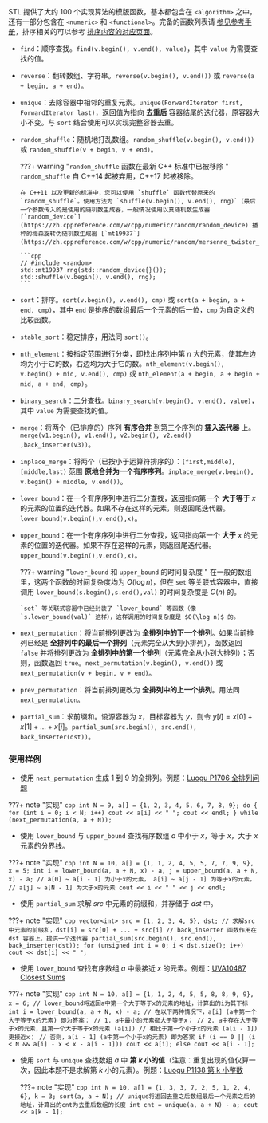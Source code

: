 STL 提供了大约 100 个实现算法的模版函数，基本都包含在 `<algorithm>` 之中，还有一部分包含在 `<numeric>` 和 `<functional>`。完备的函数列表请 [参见参考手册](https://zh.cppreference.com/w/cpp/algorithm)，排序相关的可以参考 [排序内容的对应页面](../../basic/stl-sort.md)。

-   `find`：顺序查找。`find(v.begin(), v.end(), value)`，其中 `value` 为需要查找的值。

-   `reverse`：翻转数组、字符串。`reverse(v.begin(), v.end())` 或 `reverse(a + begin, a + end)`。

-   `unique`：去除容器中相邻的重复元素。`unique(ForwardIterator first, ForwardIterator last)`，返回值为指向 **去重后** 容器结尾的迭代器，原容器大小不变。与 `sort` 结合使用可以实现完整容器去重。

-   `random_shuffle`：随机地打乱数组。`random_shuffle(v.begin(), v.end())` 或 `random_shuffle(v + begin, v + end)`。

    ???+ warning "`random_shuffle` 函数在最新 C++ 标准中已被移除 "
        `random_shuffle` 自 C++14 起被弃用，C++17 起被移除。
        
        在 C++11 以及更新的标准中，您可以使用 `shuffle` 函数代替原来的 `random_shuffle`。使用方法为 `shuffle(v.begin(), v.end(), rng)`（最后一个参数传入的是使用的随机数生成器，一般情况使用以真随机数生成器 [`random_device`](https://zh.cppreference.com/w/cpp/numeric/random/random_device) 播种的梅森旋转伪随机数生成器 [`mt19937`](https://zh.cppreference.com/w/cpp/numeric/random/mersenne_twister_engine)）。
        
        ```cpp
        // #include <random>
        std::mt19937 rng(std::random_device{}());
        std::shuffle(v.begin(), v.end(), rng);
        ```

-   `sort`：排序。`sort(v.begin(), v.end(), cmp)` 或 `sort(a + begin, a + end, cmp)`，其中 `end` 是排序的数组最后一个元素的后一位，`cmp` 为自定义的比较函数。

-   `stable_sort`：稳定排序，用法同 `sort()`。

-   `nth_element`：按指定范围进行分类，即找出序列中第 $n$ 大的元素，使其左边均为小于它的数，右边均为大于它的数。`nth_element(v.begin(), v.begin() + mid, v.end(), cmp)` 或 `nth_element(a + begin, a + begin + mid, a + end, cmp)`。

-   `binary_search`：二分查找。`binary_search(v.begin(), v.end(), value)`，其中 `value` 为需要查找的值。

-   `merge`：将两个（已排序的）序列 **有序合并** 到第三个序列的 **插入迭代器** 上。`merge(v1.begin(), v1.end(), v2.begin(), v2.end() ,back_inserter(v3))`。

-   `inplace_merge`：将两个（已按小于运算符排序的）：`[first,middle), [middle,last)` 范围 **原地合并为一个有序序列**。`inplace_merge(v.begin(), v.begin() + middle, v.end())`。

-   `lower_bound`：在一个有序序列中进行二分查找，返回指向第一个 **大于等于**  $x$ 的元素的位置的迭代器。如果不存在这样的元素，则返回尾迭代器。`lower_bound(v.begin(),v.end(),x)`。

-   `upper_bound`：在一个有序序列中进行二分查找，返回指向第一个 **大于**  $x$ 的元素的位置的迭代器。如果不存在这样的元素，则返回尾迭代器。`upper_bound(v.begin(),v.end(),x)`。

    ???+ warning "`lower_bound` 和 `upper_bound` 的时间复杂度 "
        在一般的数组里，这两个函数的时间复杂度均为 $O(\log n)$，但在 `set` 等关联式容器中，直接调用 `lower_bound(s.begin(),s.end(),val)` 的时间复杂度是 $O(n)$ 的。
        
        `set` 等关联式容器中已经封装了 `lower_bound` 等函数（像 `s.lower_bound(val)` 这样），这样调用的时间复杂度是 $O(\log n)$ 的。

-   `next_permutation`：将当前排列更改为 **全排列中的下一个排列**。如果当前排列已经是 **全排列中的最后一个排列**（元素完全从大到小排列），函数返回 `false` 并将排列更改为 **全排列中的第一个排列**（元素完全从小到大排列）；否则，函数返回 `true`。`next_permutation(v.begin(), v.end())` 或 `next_permutation(v + begin, v + end)`。

-   `prev_permutation`：将当前排列更改为 **全排列中的上一个排列**。用法同 `next_permutation`。

-   `partial_sum`：求前缀和。设源容器为 $x$，目标容器为 $y$，则令 $y[i]=x[0]+x[1]+\dots+x[i]$。`partial_sum(src.begin(), src.end(), back_inserter(dst))`。

### 使用样例

-   使用 `next_permutation` 生成 $1$ 到 $9$ 的全排列。例题：[Luogu P1706 全排列问题](https://www.luogu.com.cn/problem/P1706)

???+ note "实现"
    ```cpp
    int N = 9, a[] = {1, 2, 3, 4, 5, 6, 7, 8, 9};
    do {
      for (int i = 0; i < N; i++) cout << a[i] << " ";
      cout << endl;
    } while (next_permutation(a, a + N));
    ```

-   使用 `lower_bound` 与 `upper_bound` 查找有序数组 $a$ 中小于 $x$，等于 $x$，大于 $x$ 元素的分界线。

???+ note "实现"
    ```cpp
    int N = 10, a[] = {1, 1, 2, 4, 5, 5, 7, 7, 9, 9}, x = 5;
    int i = lower_bound(a, a + N, x) - a, j = upper_bound(a, a + N, x) - a;
    // a[0] ~ a[i - 1] 为小于x的元素， a[i] ~ a[j - 1] 为等于x的元素，
    // a[j] ~ a[N - 1] 为大于x的元素
    cout << i << " " << j << endl;
    ```

-   使用 `partial_sum` 求解 $src$ 中元素的前缀和，并存储于 $dst$ 中。

???+ note "实现"
    ```cpp
    vector<int> src = {1, 2, 3, 4, 5}, dst;
    // 求解src中元素的前缀和，dst[i] = src[0] + ... + src[i]
    // back_inserter 函数作用在 dst 容器上，提供一个迭代器
    partial_sum(src.begin(), src.end(), back_inserter(dst));
    for (unsigned int i = 0; i < dst.size(); i++) cout << dst[i] << " ";
    ```

-   使用 `lower_bound` 查找有序数组 $a$ 中最接近 $x$ 的元素。例题：[UVA10487 Closest Sums](https://www.luogu.com.cn/problem/UVA10487)

???+ note "实现"
    ```cpp
    int N = 10, a[] = {1, 1, 2, 4, 5, 5, 8, 8, 9, 9}, x = 6;
    // lower_bound将返回a中第一个大于等于x的元素的地址，计算出的i为其下标
    int i = lower_bound(a, a + N, x) - a;
    // 在以下两种情况下，a[i] (a中第一个大于等于x的元素) 即为答案：
    // 1. a中最小的元素都大于等于x；
    // 2. a中存在大于等于x的元素，且第一个大于等于x的元素 (a[i])
    // 相比于第一个小于x的元素 (a[i - 1]) 更接近x；
    // 否则，a[i - 1] (a中第一个小于x的元素) 即为答案
    if (i == 0 || (i < N && a[i] - x < x - a[i - 1]))
      cout << a[i];
    else
      cout << a[i - 1];
    ```

-   使用 `sort` 与 `unique` 查找数组 $a$ 中 **第 $k$ 小的值**（注意：重复出现的值仅算一次，因此本题不是求解第 $k$ 小的元素）。例题：[Luogu P1138 第 k 小整数](https://www.luogu.com.cn/problem/P1138)

    ???+ note "实现"
        ```cpp
        int N = 10, a[] = {1, 3, 3, 7, 2, 5, 1, 2, 4, 6}, k = 3;
        sort(a, a + N);
        // unique将返回去重之后数组最后一个元素之后的地址，计算出的cnt为去重后数组的长度
        int cnt = unique(a, a + N) - a;
        cout << a[k - 1];
        ```
